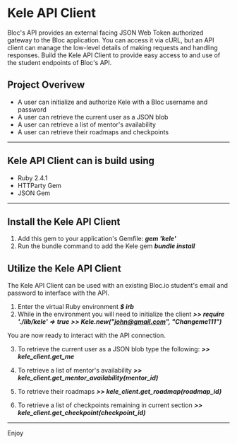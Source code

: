 # Kele API Client

Bloc's API provides an external facing JSON Web Token authorized gateway to the Bloc application. You can access it via cURL, but an API client can manage the low-level details of making requests and handling responses. Build the Kele API Client to provide easy access to and use of the student endpoints of Bloc's API.

## Project Overivew

* A user can initialize and authorize Kele with a Bloc username and password
* A user can retrieve the current user as a JSON blob
* A user can retrieve a list of mentor's availability
* A user can retrieve their roadmaps and checkpoints

---

## Kele API Client can is build using

* Ruby 2.4.1
* HTTParty Gem
* JSON Gem

---

## Install the Kele API Client

1. Add this gem to your application's Gemfile: 
    _**gem 'kele'**_
2. Run the bundle command to add the Kele gem
    _**bundle install**_

## Utilize the Kele API Client

The Kele API Client can be used with an existing Bloc.io student's email and password to interface with the API.

1. Enter the virtual Ruby environment
    _**$ irb**_
2. While in the environment you will need to initialize the client
    _**>> require './lib/kele'**_
    _**=> true**_
    _**>> Kele.new("john@gmail.com", "Changeme111")**_

You are now ready to interact with the API connection.

3. To retrieve the current user as a JSON blob type the following:
    _**>> kele_client.get_me**_

4. To retrieve a list of mentor's availability
    _**>> kele_client.get_mentor_availability(mentor_id)**_

5. To retrieve their roadmaps
    _**>> kele_client.get_roadmap(roadmap_id)**_

6. To retrieve a list of checkpoints remaining in current section
    _**>> kele_client.get_checkpoint(checkpoint_id)**_

---
Enjoy
